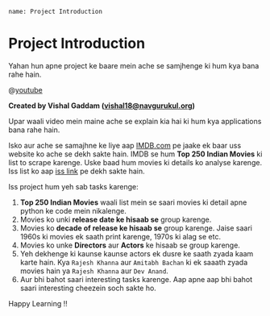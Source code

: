```ngMeta
name: Project Introduction
```

# Project Introduction

Yahan hun apne project ke baare mein ache se samjhenge ki hum kya bana rahe hain.

@[youtube](https://www.youtube.com/watch?v=4xcdR0HT_zE)

**Created by Vishal Gaddam (vishal18@navgurukul.org)**


Upar waali video mein maine ache se explain kia hai ki hum kya applications bana rahe hain.

Isko aur ache se samajhne ke liye aap [IMDB.com](https://imdb.com) pe jaake ek baar uss website ko ache se dekh sakte hain. IMDB se hum **Top 250 Indian Movies** ki list to scrape karenge. Uske baad hum movies ki details ko analyse karenge. Iss list ko aap [iss link](https://www.imdb.com/india/top-rated-indian-movies?ref_=nv_mv_250_in) pe dekh sakte hain.

Iss project hum yeh sab tasks karenge:

1. **Top 250 Indian Movies** waali list mein se saari movies ki detail apne python ke code mein nikalenge.
2. Movies ko unki **release date ke hisaab se** group karenge.
3. Movies ko **decade of release ke hisaab se** group karenge. Jaise saari 1960s ki movies ek saath print karenge, 1970s ki alag se etc.
4. Movies ko unke **Directors** aur **Actors** ke hisaab se group karenge.
5. Yeh dekhenge ki kaunse kaunse actors ek dusre ke saath zyada kaam karte hain. Kya `Rajesh Khanna` aur `Amitabh Bachan` ki ek saaath zyada movies hain ya `Rajesh Khanna` aur `Dev Anand`. 
6. Aur bhi bahot saari interesting tasks karenge. Aap apne aap bhi bahot saari interesting cheezein soch sakte ho.

Happy Learning !!
